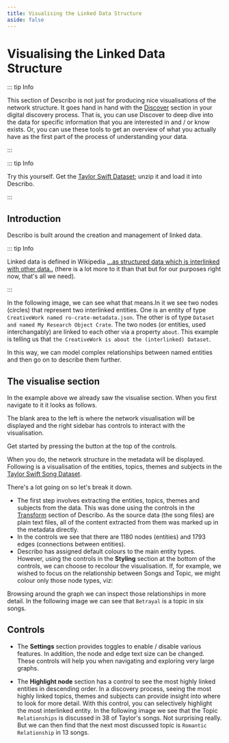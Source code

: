 ```yaml
---
title: Visualising the Linked Data Structure
aside: false
---
```


# Visualising the Linked Data Structure

::: tip Info

This section of Describo is not just for producing nice visualisations of the network structure. It
goes hand in hand with the [Discover](/docs/guide/assistant-supported-discovery) section in your
digital discovery process. That is, you can use Discover to deep dive into the data for specific
information that you are interested in and / or know exists. Or, you can use these tools to get an
overview of what you actually have as the first part of the process of understanding your data.

:::

::: tip Info

Try this yourself. Get the
[Taylor Swift Dataset](https://github.com/describo/dataset-TaylorSwiftData/archive/refs/tags/v1.1.zip);
unzip it and load it into Describo.

:::

## Introduction

Describo is built around the creation and management of linked data.

::: tip Info

Linked data is defined in Wikipedia
[...as structured data which is interlinked with other data..](https://en.wikipedia.org/wiki/Linked_data)
(there is a lot more to it than that but for our purposes right now, that's all we need).

:::

In the following image, we can see what that means.In it we see two nodes (circles) that represent
two interlinked entities. One is an entity of type `CreativeWork named ro-crate-metadata.json`. The
other is of type `Dataset and named My Research Object Crate`. The two nodes (or entities, used
interchangably) are linked to each other via a property `about`. This example is telling us that
`the CreativeWork is about the (interlinked) Dataset`.

<ImageComponent src="/images/guide-visualise/visualise1.webp"></ImageComponent>

In this way, we can model complex relationships between named entities and then go on to describe
them further.

## The visualise section

In the example above we already saw the visualise section. When you first navigate to it it looks as
follows.

<ImageComponent src="/images/guide-visualise/visualise2.webp"></ImageComponent>

The blank area to the left is where the network visualisation will be displayed and the right
sidebar has controls to interact with the visualisation.

Get started by pressing the
<span class="text-sm bg-blue-500 text-white py-1 px-2 rounded"><FontAwesomeIcon :icon="faPlay" /></span>
button at the top of the controls.

When you do, the network structure in the metadata will be displayed. Following is a visualisation
of the entities, topics, themes and subjects in the
[Taylor Swift Song Dataset](/docs/articles/taytay-sings-the-budget-blues).

<ImageComponent src="/images/guide-visualise/visualise3.webp"></ImageComponent>

There's a lot going on so let's break it down.

-   The first step involves extracting the entities, topics, themes and subjects from the data. This
    was done using the controls in the [Transform](/docs/guide/transforming-content) section of
    Describo. As the source data (the song files) are plain text files, all of the content extracted
    from them was marked up in the metadata directly.
-   In the controls we see that there are 1180 nodes (entities) and 1793 edges (connections between
    entities).
-   Describo has assigned default colours to the main entity types. However, using the controls in
    the **Styling** section at the bottom of the controls, we can choose to recolour the
    visualisation. If, for example, we wished to focus on the relationship between Songs and Topic,
    we might colour only those node types, viz:

<ImageComponent src="/images/guide-visualise/visualise4.webp"></ImageComponent>

Browsing around the graph we can inspect those relationships in more detail. In the following image
we can see that `Betrayal` is a topic in six songs.

<ImageComponent src="/images/guide-visualise/visualise5.webp"></ImageComponent>

## Controls

-   The **Settings** section provides toggles to enable / disable various features. In addition, the
    node and edge text size can be changed. These controls will help you when navigating and
    exploring very large graphs.

-   The **Highlight node** section has a control to see the most highly linked entities in
    descending order. In a discovery process, seeing the most highly linked topics, themes and
    subjects can provide insight into where to look for more detail. With this control, you can
    selectively highlight the most interlinked entity. In the following image we see that the Topic
    `Relationships` is discussed in 38 of Taylor's songs. Not surprising really. But we can then
    find that the next most discussed topic is `Romantic Relationship` in 13 songs.

<ImageComponent src="/images/guide-visualise/visualise6.webp"></ImageComponent>
<ImageComponent src="/images/guide-visualise/visualise7.webp"></ImageComponent>

<Disqus />

<script setup>
   import { faPlay } from "@fortawesome/free-solid-svg-icons";
</script>
